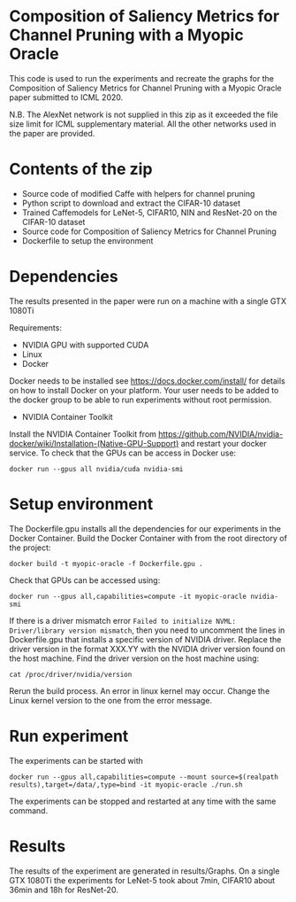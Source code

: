 # Composition of Saliency Metrics for Channel Pruning with a Myopic Oracle

This code is used to run the experiments and recreate the graphs for the Composition of Saliency Metrics for Channel Pruning with a Myopic Oracle paper submitted to ICML 2020.

N.B. The AlexNet network is not supplied in this zip as it exceeded the file size limit for ICML supplementary material.  All the other networks used in the paper are provided. 

# Contents of the zip
  * Source code of modified Caffe with helpers for channel pruning
  * Python script to download and extract the CIFAR-10 dataset
  * Trained Caffemodels for LeNet-5, CIFAR10, NIN and ResNet-20 on the CIFAR-10 dataset
  * Source code for Composition of Saliency Metrics for Channel Pruning
  * Dockerfile to setup the environment

# Dependencies

The results presented in the paper were run on a machine with a single GTX 1080Ti

Requirements:
  * NVIDIA GPU with supported CUDA
  * Linux
  * Docker

  Docker needs to be installed see https://docs.docker.com/install/ for details on how to install Docker on your platform.  Your user needs to be added to the docker group to be able to run experiments without root permission.
  * NVIDIA Container Toolkit

  Install the NVIDIA Container Toolkit from https://github.com/NVIDIA/nvidia-docker/wiki/Installation-(Native-GPU-Support) and restart your docker service. To check that the GPUs can be access in Docker use:
  ``` 
  docker run --gpus all nvidia/cuda nvidia-smi
  ```

# Setup environment

The Dockerfile.gpu installs all the dependencies for our experiments in the Docker Container.  Build the Docker Container with from the root directory of the project:
```
docker build -t myopic-oracle -f Dockerfile.gpu .
```

Check that GPUs can be accessed using:
```
docker run --gpus all,capabilities=compute -it myopic-oracle nvidia-smi
```
If there is a driver mismatch error `Failed to initialize NVML: Driver/library version mismatch`, then you need to uncomment the lines in Dockerfile.gpu that installs a specific version of NVIDIA driver.  Replace the driver version in the format XXX.YY with the NVIDIA driver version found on the host machine. Find the driver version on the host machine using:
```
cat /proc/driver/nvidia/version
```
Rerun the build process. An error in linux kernel may occur. Change the Linux kernel version to the one from the error message.

# Run experiment

The experiments can be started with 
```
docker run --gpus all,capabilities=compute --mount source=$(realpath results),target=/data/,type=bind -it myopic-oracle ./run.sh
```

The experiments can be stopped and restarted at any time with the same command.

# Results
The results of the experiment are generated in results/Graphs.  On a single GTX 1080Ti the experiments for LeNet-5 took about 7min, CIFAR10 about 36min and 18h for ResNet-20.
